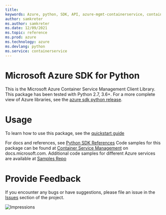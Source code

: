 ```yaml
---
title: 
keywords: Azure, python, SDK, API, azure-mgmt-containerservice, containerservice
author: samkreter
ms.author: samkreter
ms.date: 12/09/2021
ms.topic: reference
ms.prod: azure
ms.technology: azure
ms.devlang: python
ms.service: containerservice
---
```

# Microsoft Azure SDK for Python

This is the Microsoft Azure Container Service Management Client Library.
This package has been tested with Python 2.7, 3.6+.
For a more complete view of Azure libraries, see the [azure sdk python release](https://aka.ms/azsdk/python/all).


# Usage


To learn how to use this package, see the [quickstart guide](https://aka.ms/azsdk/python/mgmt)


 
For docs and references, see [Python SDK References](https://docs.microsoft.com/python/api/overview/azure/containerservice)
Code samples for this package can be found at [Container Service Management](https://docs.microsoft.com/samples/browse/?languages=python&term=Getting%20started%20-%20Managing&terms=Getting%20started%20-%20Managing) on docs.microsoft.com.
Additional code samples for different Azure services are available at [Samples Repo](https://aka.ms/azsdk/python/mgmt/samples)


# Provide Feedback

If you encounter any bugs or have suggestions, please file an issue in the
[Issues](https://github.com/Azure/azure-sdk-for-python/issues)
section of the project. 


![Impressions](https://azure-sdk-impressions.azurewebsites.net/api/impressions/azure-sdk-for-python%2Fazure-mgmt-containerservice%2FREADME.png)

